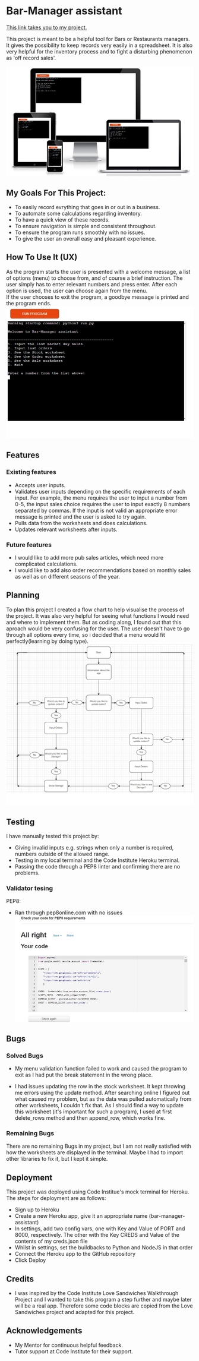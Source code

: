 # Bar-Manager assistant

[This link takes you to my project.](https://bar-manager-assistant.herokuapp.com/)

This project is meant to be a helpful tool for Bars or Restaurants managers. It gives the possibility to keep records very easily in a spreadsheet. It is also very helpful for the inventory process and to fight a disturbing phenomenon as 'off record sales'.

![Mockup](./images/amiresponsive.jpg)  

## My Goals For This Project:

* To easily record evrything that goes in or out in a business.
* To automate some calculations regarding inventory. 
* To have a quick view of these records.
* To ensure navigation is simple and consistent throughout.
* To ensure the program runs smoothly with no issues.
* To give the user an overall easy and pleasant experience.

## How To Use It (UX)

As the program starts the user is presented with a welcome message, a list of options (menu) to choose from, and of course a brief instruction.
The user simply has to enter relevant numbers and press enter. After each option is used, the user can choose again from the menu.  
If the user chooses to exit the program, a goodbye message is printed and the program ends.
![Program start](./images/menu.jpg) 

## Features

### Existing features

* Accepts user inputs.
* Validates user inputs depending on the specific requirements of each input. For example, the menu requires the user to input a number from 0-5, the input sales choice requires the user to input exactly 8 numbers separated by commas. If the input is not valid an appropriate error message is printed and the user is asked to try again.
* Pulls data from the worksheets and does calculations.
* Updates relevant worksheets after inputs.

### Future features

* I would like to add more pub sales articles, which need more complicated calculations.
* I would like to add also order recommendations based on monthly sales as well as on different seasons of the year.

## Planning

To plan this project I created a flow chart to help visualise the process of the project. It was also very helpful for seeing what functions I would need and where to implement them. But as coding along, I found out that this aproach would be very confusing for the user. The user doesn't have to go through all options every time, so i decided that a menu would fit perfectly(learning by doing type).
![Flowchart](images/flowchart-planning.jpg)

## Testing

I have manually tested this project by:
* Giving invalid inputs e.g. strings when only a number is required, numbers outside of the allowed range.
* Testing in my local terminal and the Code Institute Heroku terminal.
* Passing the code through a PEP8 linter and confirming there are no problems.

### Validator tesing

PEP8:
* Ran through pep8online.com with no issues
![PEP8 check](./images/pep8.jpg)

## Bugs

### Solved Bugs

* My menu validation function failed to work and caused the program to exit as I had put the break statement in the wrong place.

* I had issues updating the row in the stock worksheet. It kept throwing me errors using the update method. After searching online I figured out what caused my problem, but as the data was pulled automatically from other worksheets, I couldn't fix that. As I should find a way to update this worksheet (it's important for such a program), I used at first delete_rows method and then append_row, which works fine.

### Remaining Bugs

There are no remaining Bugs in my project, but I am not really satisfied with how the worksheets are displayed in the terminal. Maybe I had to import other libraries to fix it, but I kept it simple.

## Deployment

This project was deployed using Code Institue's mock terminal for Heroku.
The steps for deployment are as follows:
* Sign up to Heroku
* Create a new Heroku app, give it an appropriate name (bar-manager-assistant)
* In settings, add two config vars, one with Key and Value of PORT and 8000, respectively. The other with the Key CREDS and Value of the contents of my creds.json file
* Whilst in settings, set the buildbacks to Python and NodeJS in that order
* Connect the Heroku app to the GitHub repository
* Click Deploy

## Credits

* I was inspired by the Code Institute Love Sandwiches Walkthrough Project and I wanted to take this program a step further and maybe later will be a real app. Therefore some code blocks are copied from the Love Sandwiches project and adapted for this project.

## Acknowledgements
-   My Mentor for continuous helpful feedback.
-   Tutor support at Code Institute for their support.